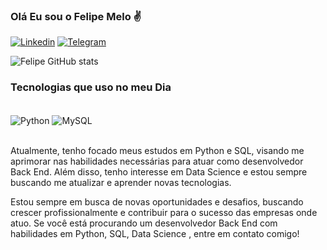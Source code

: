 
### Olá Eu sou o Felipe Melo ✌️

[![Linkedin](https://img.shields.io/badge/LinkedIn-0077B5?style=for-the-badge&logo=linkedin&logoColor=white)](https://www.linkedin.com/in/felipemelods/)
[![Telegram](https://img.shields.io/badge/Telegram-2CA5E0?style=for-the-badge&logo=telegram&logoColor=white)](https://t.me/FelipeMeloDS)


![Felipe GitHub stats](https://github-readme-stats.vercel.app/api?username=felipemelods&show_icons=true&theme=merko)

### Tecnologias que uso no meu Dia

<div style="display: inline_block"><br/>   
<img align="center" alt="Python" src="https://img.shields.io/badge/Python-3776AB?style=for-the-badge&logo=python&logoColor=white"/>
<img align="center" alt="MySQL" src="https://img.shields.io/badge/MySQL-00000F?style=for-the-badge&logo=mysql&logoColor=white"/>
</div><br/>

Atualmente, tenho focado meus estudos em Python e SQL, visando me aprimorar nas habilidades necessárias para atuar como desenvolvedor Back End. Além disso, tenho interesse em Data Science e estou sempre buscando me atualizar e aprender novas tecnologias.

Estou sempre em busca de novas oportunidades e desafios, buscando crescer profissionalmente e contribuir para o sucesso das empresas onde atuo. Se você está procurando um desenvolvedor Back End com habilidades em Python, SQL, Data Science , entre em contato comigo!
